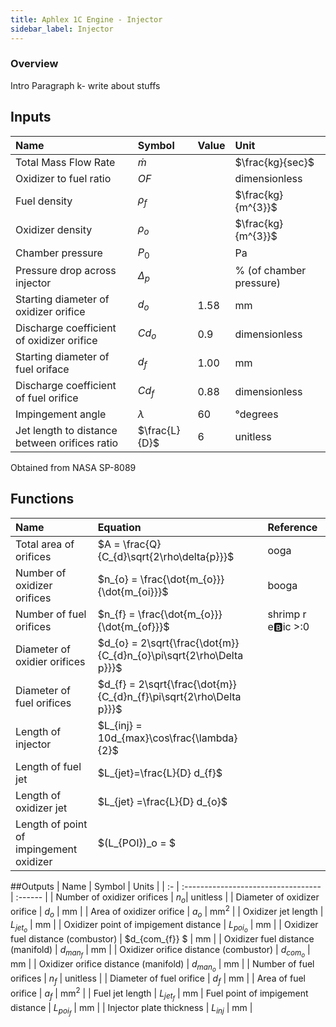 ```yaml
---
title: Aphlex 1C Engine - Injector
sidebar_label: Injector
---
```


### Overview
Intro Paragraph k- write about stuffs

## Inputs
| Name | Symbol | Value | Unit |
| :----------- | :------------ | :--- | :--- |
| Total Mass Flow Rate | $\dot{m}$ | | $\frac{kg}{sec}$ |
| Oxidizer to fuel ratio | $OF$ | | dimensionless |
| Fuel density | $\rho_{f}$  | | $\frac{kg}{m^{3}}$ |
| Oxidizer density | $\rho_{o}$ | | $\frac{kg}{m^{3}}$ |
| Chamber pressure | $P_{0}$ | | Pa | 
| Pressure drop across injector | $\Delta_{p}$ | | % (of chamber pressure) |
| Starting diameter of oxidizer orifice | $d_{o}$ | 1.58 | mm |
| Discharge coefficient of oxidizer orifice | $Cd_{o}$ | 0.9 | dimensionless |
| Starting diameter of fuel oriface | $d_{f}$ | 1.00 | mm | 
| Discharge coefficient of fuel orifice | $Cd_{f}$ | 0.88 | dimensionless | 
| Impingement angle | $\lambda$ | 60 | °degrees | 
| Jet length to distance between orifices ratio | $\frac{L}{D}$ | 6 | unitless |
 Obtained from NASA SP-8089
## Functions
| Name | Equation | Reference |
| :- | :---------------------------------- | :------ |
| Total area of orifices | $A = \frac{Q}{C_{d}\sqrt{2\rho\delta{p}}}$ | ooga|
| Number of oxidizer orifices | $n_{o} = \frac{\dot{m_{o}}}{\dot{m_{oi}}}$| booga|
| Number of fuel orifices | $n_{f} = \frac{\dot{m_{o}}}{\dot{m_{of}}}$|shrimp r e🅱️ic >:0 |
| Diameter of oxidier orifices | $d_{o} = 2\sqrt{\frac{\dot{m}}{C_{d}n_{o}\pi\sqrt{2\rho\Delta p}}}$ | |
| Diameter of fuel orifices |$d_{f} = 2\sqrt{\frac{\dot{m}}{C_{d}n_{f}\pi\sqrt{2\rho\Delta p}}}$ | |
| Length of injector | $L_{inj} = 10d_{max}\cos\frac{\lambda}{2}$ | |
| Length of fuel jet | $L_{jet}=\frac{L}{D} d_{f}$ | |
| Length of oxidizer jet| $L_{jet} =\frac{L}{D} d_{o}$ | |
| Length of point of impingement oxidizer| $(L_{POI})_o = $

##Outputs
| Name | Symbol | Units |
| :- | :---------------------------------- | :------ |
| Number of oxidizer orifices | $n_{o}$| unitless |
| Diameter of oxidizer orifice | $d_{o}$ | mm |
| Area of oxidizer orifice | $a_{o}$  | mm$^{2}$ |
| Oxidizer jet length | $L_{jet_{o}}$ | mm |
| Oxidizer point of impigement distance | $L_{poi_{o}}$ | mm |
| Oxidizer fuel distance (combustor) | $d_{com_{f}} $ | mm |
| Oxidizer fuel distance (manifold) | $d_{man_{f}}$ | mm |
| Oxidizer orifice distance (combustor) | $d_{com_o}$ | mm |
| Oxidizer orifice distance (manifold) | $d_{man_o}$ | mm |
| Number of fuel orifices | $n_{f}$ | unitless |
| Diameter of fuel orifice | $d_{f}$ | mm |
| Area of fuel orifice | $a_{f}$ | mm$^{2}$ | 
| Fuel jet length | $L_{jet_{f}}$ | mm
| Fuel point of impigement distance | $L_{poi_{f}}$ | mm |
| Injector plate thickness | $L_{inj}$ | mm |
